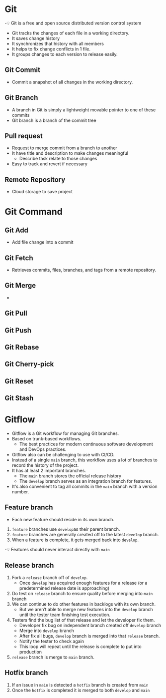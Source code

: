 # Git

-💡 Git is a free and open source distributed version control system

- Git tracks the changes of each file in a working directory.
- It saves change history
- It synchronizes that history with all members
- It helps to fix change conflicts in 1 file.
- It groups changes to each version to release easily.

## Git Commit 

- Commit a snapshot of all changes in the working directory.

## Git Branch

- A branch in Git is simply a lightweight movable pointer to one of these commits
- Git branch is a branch of the commit tree

## Pull request

- Request to merge commit from a branch to another
- It have title and description to make changes meaningful
    - Describe task relate to those changes
- Easy to track and revert if necessary

## Remote Repository

- Cloud storage to save project

# Git Command

## Git Add

- Add file change into a commit

## Git Fetch

- Retrieves commits, files, branches, and tags from a remote repository.

## Git Merge

- 

## Git Pull

## Git Push

## Git Rebase

## Git Cherry-pick

## Git Reset

## Git Stash

# Gitflow

- Gitflow is a Git workflow for managing Git branches.
- Based on trunk-based workflows.
    - The best practices for modern continuous software development and DevOps practices.
- Gitflow also can be challenging to use with CI/CD.
- Instead of a single `main` branch, this workflow uses a lot of branches to record the history of the project.
- It has at least 2 important branches.
    - The `main` branch stores the official release history
    - The `develop` branch serves as an integration branch for features.
- It's also convenient to tag all commits in the `main` branch with a version number.

## Feature branch

- Each new feature should reside in its own branch.
1. `feature` branches use `develop`as their parent branch.
2. `feature` branches are generally created off to the latest `develop` branch.
3. When a feature is complete, it gets merged back into `develop`.

-💡 Features should never interact directly with `main`

## Release branch

1. Fork a `release` branch off of `develop`.
    - Once `develop` has acquired enough features for a release (or a predetermined release date is approaching)
2. Do test on `release` branch to ensure quality before merging into `main` branch
3. We can continue to do other features in backlogs with its own branch.
    - But we aren’t able to merge new features into the `develop` branch until the tester team finishing test execution.
4. Testers find the bug list of that release and let the developer fix them.
    - Developer fix bug on independent branch created off `develop` branch
    - Merge into `develop` branch
    - After fix all bugs, `develop` branch is merged into that `release` branch.
    - Notify the tester to check again
    - This loop will repeat until the release is complete to put into production
5. `release` branch is merge to `main` branch.

## Hotfix branch

1. If an issue in `main` is detected a `hotfix` branch is created from `main`
2. Once the `hotfix` is completed it is merged to both `develop` and `main`